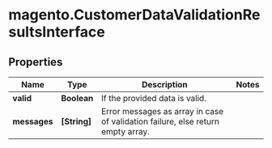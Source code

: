 # magento.CustomerDataValidationResultsInterface

## Properties
Name | Type | Description | Notes
------------ | ------------- | ------------- | -------------
**valid** | **Boolean** | If the provided data is valid. | 
**messages** | **[String]** | Error messages as array in case of validation failure, else return empty array. | 


